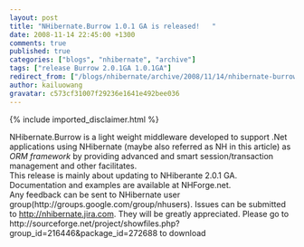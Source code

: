 ```yaml
---
layout: post
title: "NHibernate.Burrow 1.0.1 GA is released!   "
date: 2008-11-14 22:45:00 +1300
comments: true
published: true
categories: ["blogs", "nhibernate", "archive"]
tags: ["release Burrow 2.0.1GA 1.0.1GA"]
redirect_from: ["/blogs/nhibernate/archive/2008/11/14/nhibernate-burrow-1-0-1-ga-is-released.aspx/", "/blogs/nhibernate/archive/2008/11/14/nhibernate-burrow-1-0-1-ga-is-released.html"]
author: kailuowang
gravatar: c573cf31007f29236e1641e492bee036
---
```

{% include imported_disclaimer.html %}

<p>NHibernate.Burrow is a light weight middleware developed to support .Net applications using NHibernate (maybe also referred as NH in this article) as <em>ORM framework</em> by providing advanced and smart session/transaction management and other facilitates. <br />This release is mainly about updating to NHiberante 2.0.1 GA.<br />Documentation and examples are available at NHForge.net. <br />Any feedback can be sent to NHibernate user group(http://groups.google.com/group/nhusers). Issues can be submitted to <a href="http://nhibernate.jira.com">http://nhibernate.jira.com</a>. They will be greatly appreciated. Please go to http://sourceforge.net/project/showfiles.php?group_id=216446&amp;package_id=272688 to download</p>
